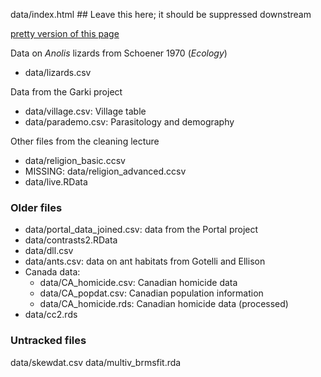 
data/index.html ## Leave this here; it should be suppressed downstream

[pretty version of this page](index.html)

Data on *Anolis* lizards from Schoener 1970 (*Ecology*)
* data/lizards.csv

Data from the Garki project
* data/village.csv: Village table
* data/parademo.csv: Parasitology and demography

Other files from the cleaning lecture
* data/religion_basic.ccsv
* MISSING: data/religion_advanced.ccsv
* data/live.RData

### Older files ###

* data/portal_data_joined.csv: data from the Portal project
* data/contrasts2.RData
* data/dll.csv
* data/ants.csv: data on ant habitats from Gotelli and Ellison
* Canada data:
    * data/CA_homicide.csv: Canadian homicide data
	* data/CA_popdat.csv: Canadian population information
    * data/CA_homicide.rds: Canadian homicide data (processed)
* data/cc2.rds

### Untracked files ###
data/skewdat.csv
data/multiv_brmsfit.rda
